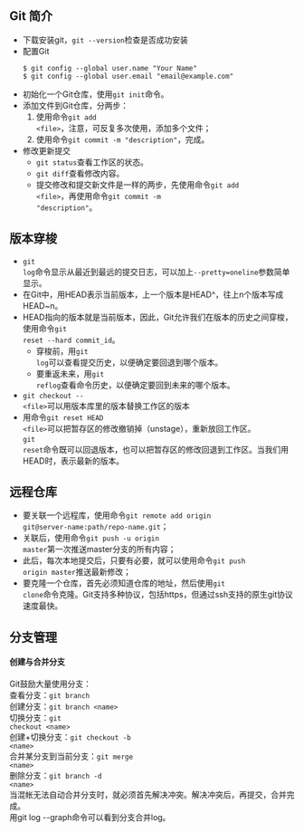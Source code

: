 ## Git 简介
- 下载安装git，<code>git --version</code>检查是否成功安装
- 配置Git
  <pre><code>$ git config --global user.name "Your Name"
  $ git config --global user.email "email@example.com"</code></pre>
- 初始化一个Git仓库，使用<code>git init</code>命令。
- 添加文件到Git仓库，分两步：
  1. 使用命令<code>git add &lt;file&gt;</code>，注意，可反复多次使用，添加多个文件；
  2. 使用命令<code>git commit -m "description"</code>，完成。
- 修改更新提交
  - <code>git status</code>查看工作区的状态。
  - <code>git diff</code>查看修改内容。
  - 提交修改和提交新文件是一样的两步，先使用命令<code>git add  &lt;file&gt;</code>，再使用命令<code>git commit -m "description"</code>。
## 版本穿梭
- <code>git log</code>命令显示从最近到最远的提交日志，可以加上<code>--pretty=oneline</code>参数简单显示。
- 在Git中，用HEAD表示当前版本，上一个版本是HEAD^，往上n个版本写成HEAD~n。
- HEAD指向的版本就是当前版本，因此，Git允许我们在版本的历史之间穿梭，使用命令<code>git reset --hard commit_id</code>。
  - 穿梭前，用<code>git log</code>可以查看提交历史，以便确定要回退到哪个版本。
  - 要重返未来，用<code>git reflog</code>查看命令历史，以便确定要回到未来的哪个版本。
- <code>git checkout -- &lt;file&gt;</code>可以用版本库里的版本替换工作区的版本
- 用命令<code>git reset HEAD &lt;file&gt;</code>可以把暂存区的修改撤销掉（unstage），重新放回工作区。
<br><code>git reset</code>命令既可以回退版本，也可以把暂存区的修改回退到工作区。当我们用HEAD时，表示最新的版本。</br>
## 远程仓库
- 要关联一个远程库，使用命令<code>git remote add origin git@server-name:path/repo-name.git</code>；
- 关联后，使用命令<code>git push -u origin master</code>第一次推送master分支的所有内容；
- 此后，每次本地提交后，只要有必要，就可以使用命令<code>git push origin master</code>推送最新修改；
- 要克隆一个仓库，首先必须知道仓库的地址，然后使用<code>git clone</code>命令克隆。Git支持多种协议，包括https，但通过ssh支持的原生git协议速度最快。
## 分支管理
#### 创建与合并分支
Git鼓励大量使用分支：<br>
查看分支：<code>git branch</code><br>
创建分支：<code>git branch &lt;name&gt;</code><br>
切换分支：<code>git checkout &lt;name&gt;</code><br>
创建+切换分支：<code>git checkout -b &lt;name&gt;</code><br>
合并某分支到当前分支：<code>git merge &lt;name&gt;</code><br>
删除分支：<code>git branch -d &lt;name&gt;</code><br>
当混帐无法自动合并分支时，就必须首先解决冲突。解决冲突后，再提交，合并完成。<br>
用git log --graph命令可以看到分支合并log。
